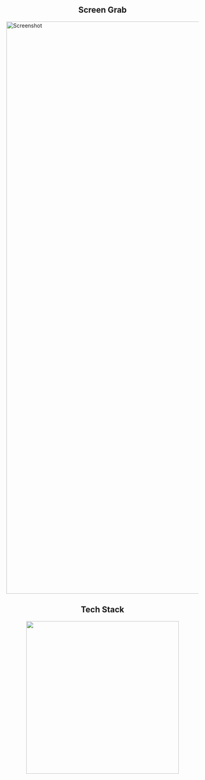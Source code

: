 <h2 align="center" width="1200px"> Screen Grab </h2> 
<img src="https://github.com/Echimara/Humble-Beginnings/blob/main/Screenshot%20(761).png" alt="Screenshot" width="1500"/> 
<br>

<h2 align="center" width="1200px"> Tech Stack </h2> 

<p align="center">
  <img width="400px" src="https://skillicons.dev/icons?i=js,html,css,github,vscode&perline=10" />
</p>
